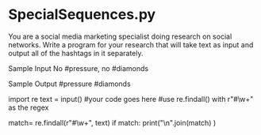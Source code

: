 # SpecialSequences.py
You are a social media marketing specialist doing research on social networks.
Write a program for your research that will take text as input and output all of the hashtags in it separately.

Sample Input
No #pressure, no #diamonds

Sample Output
#pressure
#diamonds


import re
text = input()
#your code goes here
#use re.findall() with r"#\w+" as the regex


match= re.findall(r"#\w+", text)
if match:
     print("\n".join(match) )
